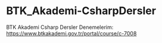 # BTK_Akademi-CsharpDersler


BTK Akademi Csharp Dersler Denemelerim:
https://www.btkakademi.gov.tr/portal/course/c-7008
